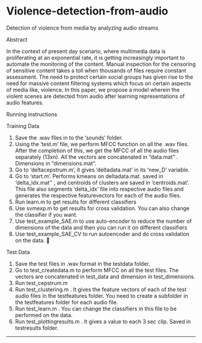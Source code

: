 Violence-detection-from-audio
=============================
Detection of violence from media by analyzing audio streams

Abstract

In the context of present day scenario, where multimedia data is proliferating at an exponential rate, it is getting increasingly important to automate the monitoring of the content. Manual inspection for the censoring of sensitive content takes a toll when thousands of files require constant assessment. The need to protect certain social groups has given rise to the need for massive content filtering systems which focus on certain aspects of media like, violence. In this paper, we propose a model wherein the violent scenes are detected from audio after learning representations of audio features.

Running instructions 

Training Data

1.	Save the .wav files in to the ‘sounds’ folder.
2.	Using the ‘test.m’ file, we perform MFCC function on all the .wav files. After the completion of this, we get the MFCC of all the audio files separately (13xn). All the vectors are concatenated in “data.mat” . Dimensions in “dimensions.mat”.
3.	Go to ‘deltacepstrum.m’, it gives  ‘deltadata.mat’ in its ‘new_D’ variable.
4.	Go to ‘start.m’.  Performs kmeans on deltadata.mat. saved in ‘delta_idx.mat’' , and centroids of clusters are saved in ‘centroids.mat’. This file also segments ‘delta_idx’ file into respective audio files and generates the respective featurevectors for each of the audio files.
5.	Run learn.m to get results for different classifiers
6.	Use svmexp.m to get results for cross validation. You can also change the classifier if you want.
7.	Use test_example_SAE.m to use auto-encoder to reduce the number of dimensions of the data and then you can run it on different classifiers
8.	Use test_example_SAE_CV to run autoencoder and do cross validation on the data. 

Test Data

1.  Save the test files in .wav format in the testdata folder.
2.  Go to test_createdata.m to perform MFCC on all the test files. The vectors are concatenated in test_data and dimension in test_dimensions.
3.  Run test_cepstrum.m
4.  Run test_clustering.m . It gives the feature vectors of each of the test audio files in the testfeatures folder. You need to create a subfolder in the testfeatures folder for each audio file.
5.  Run test_learn.m . You can change the classifiers in this file to be performed on the data.
6.  Run test_plottingresults.m . It gives a value to each 3 sec clip. Saved in testresults folder.

__________________________________________________________________________________
